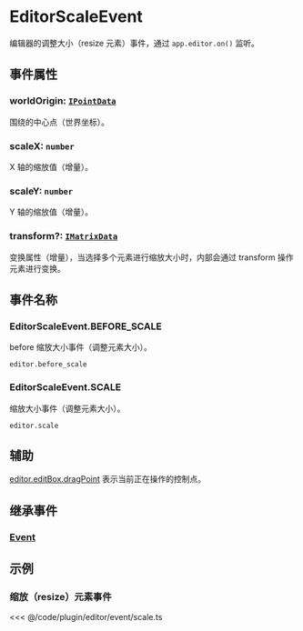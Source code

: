 # EditorScaleEvent

编辑器的调整大小（resize 元素）事件，通过 `app.editor.on()` 监听。

## 事件属性

### worldOrigin: [`IPointData`](/api/interfaces/IPointData.md)

围绕的中心点（世界坐标）。

### scaleX: `number`

X 轴的缩放值（增量）。

### scaleY: `number`

Y 轴的缩放值（增量）。

### transform?: [`IMatrixData`](/api/interfaces/IMatrixData.md)

变换属性（增量），当选择多个元素进行缩放大小时，内部会通过 transform 操作元素进行变换。

## 事件名称

### EditorScaleEvent.BEFORE_SCALE

before 缩放大小事件（调整元素大小）。

`editor.before_scale`

### EditorScaleEvent.SCALE

缩放大小事件（调整元素大小）。

`editor.scale`

## 辅助

[editor.editBox.dragPoint](../EditBox.md#dragpoint-editpoint) 表示当前正在操作的控制点。

## 继承事件

### [Event](/reference/event/basic/Event.md)

<!-- ## API

### [EditorScaleEvent](/api/classes/EditorScaleEvent.md) -->

## 示例

### 缩放（resize）元素事件

<<< @/code/plugin/editor/event/scale.ts

